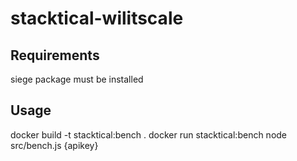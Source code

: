 # stacktical-wilitscale

## Requirements
siege package must be installed

## Usage
docker build -t stacktical:bench .
docker run stacktical:bench node src/bench.js {apikey}
